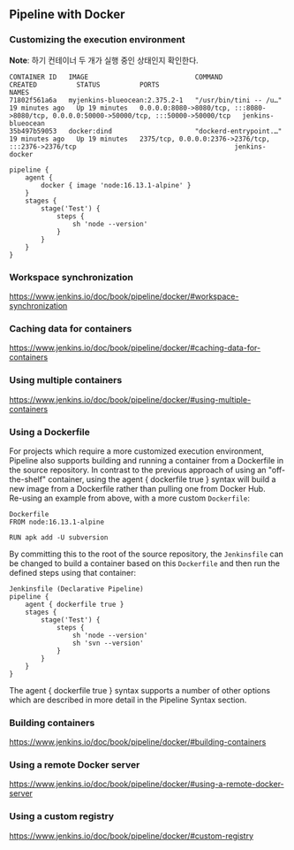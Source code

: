 ## Pipeline with Docker
### Customizing the execution environment
**Note**: 하기 컨테이너 두 개가 실행 중인 상태인지 확인한다.
```text
CONTAINER ID   IMAGE                           COMMAND                  CREATED          STATUS          PORTS                                                                                      NAMES
71802f561a6a   myjenkins-blueocean:2.375.2-1   "/usr/bin/tini -- /u…"   19 minutes ago   Up 19 minutes   0.0.0.0:8080->8080/tcp, :::8080->8080/tcp, 0.0.0.0:50000->50000/tcp, :::50000->50000/tcp   jenkins-blueocean
35b497b59053   docker:dind                     "dockerd-entrypoint.…"   19 minutes ago   Up 19 minutes   2375/tcp, 0.0.0.0:2376->2376/tcp, :::2376->2376/tcp                                        jenkins-docker
```
```text
pipeline {
    agent {
        docker { image 'node:16.13.1-alpine' }
    }
    stages {
        stage('Test') {
            steps {
                sh 'node --version'
            }
        }
    }
}
```
### Workspace synchronization
https://www.jenkins.io/doc/book/pipeline/docker/#workspace-synchronization
### Caching data for containers
https://www.jenkins.io/doc/book/pipeline/docker/#caching-data-for-containers
### Using multiple containers
https://www.jenkins.io/doc/book/pipeline/docker/#using-multiple-containers
### Using a Dockerfile
For projects which require a more customized execution environment, Pipeline also supports building and running a
container from a Dockerfile in the source repository. In contrast to the previous approach of using an "off-the-shelf"
container, using the agent { dockerfile true } syntax will build a new image from a Dockerfile rather than pulling one
from Docker Hub.  
Re-using an example from above, with a more custom `Dockerfile`:
```text
Dockerfile
FROM node:16.13.1-alpine

RUN apk add -U subversion
```
By committing this to the root of the source repository, the `Jenkinsfile` can be changed to build a container based on
this `Dockerfile` and then run the defined steps using that container:
```text
Jenkinsfile (Declarative Pipeline)
pipeline {
    agent { dockerfile true }
    stages {
        stage('Test') {
            steps {
                sh 'node --version'
                sh 'svn --version'
            }
        }
    }
}
```
The agent { dockerfile true } syntax supports a number of other options which are described in more detail in the
Pipeline Syntax section.
### Building containers
https://www.jenkins.io/doc/book/pipeline/docker/#building-containers
### Using a remote Docker server
https://www.jenkins.io/doc/book/pipeline/docker/#using-a-remote-docker-server
### Using a custom registry
https://www.jenkins.io/doc/book/pipeline/docker/#custom-registry